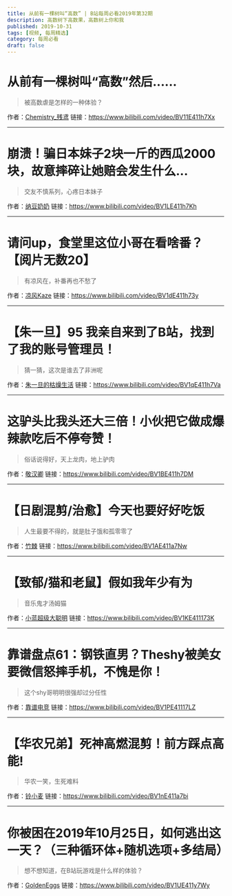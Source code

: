 ```yaml
---
title: 从前有一棵树叫“高数” | B站每周必看2019年第32期
description: 高数树下高数果，高数树上你和我
published: 2019-10-31
tags: [视频, 每周精选]
category: 每周必看
draft: false
---
```


# 从前有一棵树叫“高数”然后......
> 被高数虐是怎样的一种体验？

作者：[Chemistry_残鸢](https://space.bilibili.com/294832787)
链接：https://www.bilibili.com/video/BV11E411h7Xx

---

# 崩溃！骗日本妹子2块一斤的西瓜2000块，故意摔碎让她赔会发生什么...
> 交友不慎系列，心疼日本妹子

作者：[纳豆奶奶](https://space.bilibili.com/6574487)
链接：https://www.bilibili.com/video/BV1LE411h7Kh

---

# 请问up，食堂里这位小哥在看啥番？【阅片无数20】
> 有凉风在，补番再也不愁了

作者：[凉风Kaze](https://space.bilibili.com/14110780)
链接：https://www.bilibili.com/video/BV1dE411h73y

---

# 【朱一旦】95 我亲自来到了B站，找到了我的账号管理员！
> 猜一猜，这次是谁去了非洲呢

作者：[朱一旦的枯燥生活](https://space.bilibili.com/437316738)
链接：https://www.bilibili.com/video/BV1qE411h7Va

---

# 这驴头比我头还大三倍！小伙把它做成爆辣款吃后不停夸赞！
> 俗话说得好，天上龙肉，地上驴肉

作者：[敬汉卿](https://space.bilibili.com/9824766)
链接：https://www.bilibili.com/video/BV1BE411h7DM

---

# 【日剧混剪/治愈】今天也要好好吃饭
> 人生最要不得的，就是肚子饿和孤零零了

作者：[竹棘](https://space.bilibili.com/6792899)
链接：https://www.bilibili.com/video/BV1AE411a7Nw

---

# 【致郁/猫和老鼠】假如我年少有为
> 音乐鬼才汤姆猫

作者：[小蓝超级大聪明](https://space.bilibili.com/9028353)
链接：https://www.bilibili.com/video/BV1KE411173K

---

# 靠谱盘点61：钢铁直男？Theshy被美女要微信怒摔手机，不愧是你！
> 这个shy哥明明很强却过分任性

作者：[靠谱电竞](https://space.bilibili.com/279991456)
链接：https://www.bilibili.com/video/BV1PE41117LZ

---

# 【华农兄弟】死神高燃混剪！前方踩点高能!
> 华农一笑，生死难料

作者：[铃小麦](https://space.bilibili.com/161419591)
链接：https://www.bilibili.com/video/BV1nE411a7bi

---

# 你被困在2019年10月25日，如何逃出这一天？（三种循环体+随机选项+多结局）
> 想不想知道，在B站玩游戏是什么样的体验？

作者：[GoldenEggs](https://space.bilibili.com/13337125)
链接：https://www.bilibili.com/video/BV1UE411y7Wy

